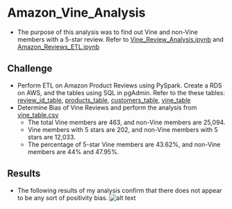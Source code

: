 # Amazon_Vine_Analysis
- The purpose of this analysis was to find out Vine and non-Vine members with a 5-star review. Refer to [Vine_Review_Analysis.ipynb](../main/Vine_Review_Analysis.ipynb) and [Amazon_Reviews_ETL.ipynb](../main/Amazon_Reviews_ETL.ipynb)

## Challenge
- Perform ETL on Amazon Product Reviews using PySpark. Create a RDS on AWS, and the tables using SQL in pgAdmin. Refer to the these tables:
  [review_id_table](../main//Resources/review_id_table.png), [products_table](../main//Resources/products_table.png), [customers_table](../main//Resources/customers_table.png),  [vine_table](../main//Resources/vine_table.png)
- Determine Bias of Vine Reviews and perform the analysis from [vine_table.csv](../main//Resources/vine_table.csv.zip)
  - The total Vine members are 463, and non-Vine members are 25,094.
  - Vine members with 5 stars are 202, and non-Vine members with 5 stars are 12,033.
  - The percentage of 5-star Vine members are 43.62%, and non-Vine members are 44% and 47.95%.

## Results
- The following results of my analysis confirm that there does not appear to be any sort of positivity bias. 
![alt text](../main/Resources/Results.png) 
